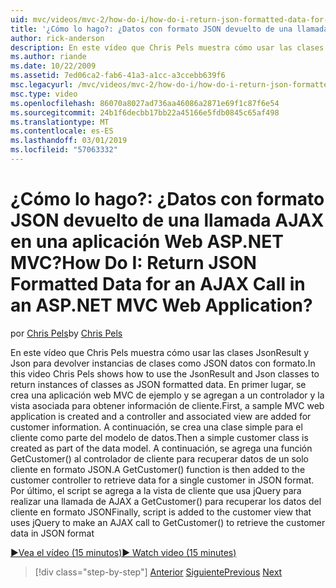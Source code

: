 ```yaml
---
uid: mvc/videos/mvc-2/how-do-i/how-do-i-return-json-formatted-data-for-an-ajax-call-in-an-aspnet-mvc-web-application
title: '¿Cómo lo hago?: ¿Datos con formato JSON devuelto de una llamada AJAX en una aplicación Web ASP.NET MVC? | Microsoft Docs'
author: rick-anderson
description: En este vídeo que Chris Pels muestra cómo usar las clases JsonResult y Json para devolver instancias de clases como JSON datos con formato. En primer lugar, una aplicación web MVC de ejemplo...
ms.author: riande
ms.date: 10/22/2009
ms.assetid: 7ed06ca2-fab6-41a3-a1cc-a3ccebb639f6
msc.legacyurl: /mvc/videos/mvc-2/how-do-i/how-do-i-return-json-formatted-data-for-an-ajax-call-in-an-aspnet-mvc-web-application
msc.type: video
ms.openlocfilehash: 86070a8027ad736aa46086a2871e69f1c87f6e54
ms.sourcegitcommit: 24b1f6decbb17bb22a45166e5fdb0845c65af498
ms.translationtype: MT
ms.contentlocale: es-ES
ms.lasthandoff: 03/01/2019
ms.locfileid: "57063332"
---
```

<a name="how-do-i-return-json-formatted-data-for-an-ajax-call-in-an-aspnet-mvc-web-application"></a><span data-ttu-id="02ae8-105">¿Cómo lo hago?: ¿Datos con formato JSON devuelto de una llamada AJAX en una aplicación Web ASP.NET MVC?</span><span class="sxs-lookup"><span data-stu-id="02ae8-105">How Do I: Return JSON Formatted Data for an AJAX Call in an ASP.NET MVC Web Application?</span></span>
====================
<span data-ttu-id="02ae8-106">por [Chris Pels](https://twitter.com/chrispels)</span><span class="sxs-lookup"><span data-stu-id="02ae8-106">by [Chris Pels](https://twitter.com/chrispels)</span></span>

<span data-ttu-id="02ae8-107">En este vídeo que Chris Pels muestra cómo usar las clases JsonResult y Json para devolver instancias de clases como JSON datos con formato.</span><span class="sxs-lookup"><span data-stu-id="02ae8-107">In this video Chris Pels shows how to use the JsonResult and Json classes to return instances of classes as JSON formatted data.</span></span> <span data-ttu-id="02ae8-108">En primer lugar, se crea una aplicación web MVC de ejemplo y se agregan a un controlador y la vista asociada para obtener información de cliente.</span><span class="sxs-lookup"><span data-stu-id="02ae8-108">First, a sample MVC web application is created and a controller and associated view are added for customer information.</span></span> <span data-ttu-id="02ae8-109">A continuación, se crea una clase simple para el cliente como parte del modelo de datos.</span><span class="sxs-lookup"><span data-stu-id="02ae8-109">Then a simple customer class is created as part of the data model.</span></span> <span data-ttu-id="02ae8-110">A continuación, se agrega una función GetCustomer() al controlador de cliente para recuperar datos de un solo cliente en formato JSON.</span><span class="sxs-lookup"><span data-stu-id="02ae8-110">A GetCustomer() function is then added to the customer controller to retrieve data for a single customer in JSON format.</span></span> <span data-ttu-id="02ae8-111">Por último, el script se agrega a la vista de cliente que usa jQuery para realizar una llamada de AJAX a GetCustomer() para recuperar los datos del cliente en formato JSON</span><span class="sxs-lookup"><span data-stu-id="02ae8-111">Finally, script is added to the customer view that uses jQuery to make an AJAX call to GetCustomer() to retrieve the customer data in JSON format</span></span>

[<span data-ttu-id="02ae8-112">&#9654;Vea el vídeo (15 minutos)</span><span class="sxs-lookup"><span data-stu-id="02ae8-112">&#9654; Watch video (15 minutes)</span></span>](https://channel9.msdn.com/Blogs/ASP-NET-Site-Videos/how-do-i-return-json-formatted-data-for-an-ajax-call-in-an-aspnet-mvc-web-application)

> [!div class="step-by-step"]
> <span data-ttu-id="02ae8-113">[Anterior](aspnet-mvc-how-10-minute-technical-video-for-developers.md)
> [Siguiente](how-do-i-work-with-data-in-aspnet-mvc-partial-views.md)</span><span class="sxs-lookup"><span data-stu-id="02ae8-113">[Previous](aspnet-mvc-how-10-minute-technical-video-for-developers.md)
[Next](how-do-i-work-with-data-in-aspnet-mvc-partial-views.md)</span></span>
